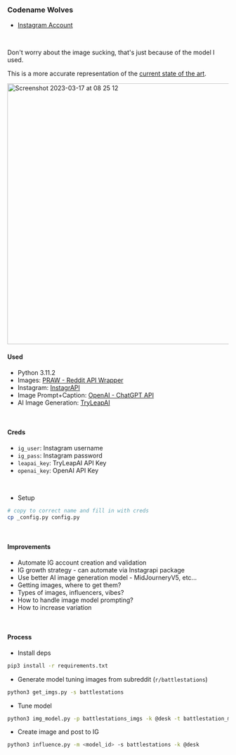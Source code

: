 ### Codename Wolves

* [Instagram Account](https://www.instagram.com/codename.wolves/)

<br>

Don't worry about the image sucking, that's just because of the model I used.

This is a more accurate representation of the [current state of the art](https://medium.com/mlearning-ai/midjourneys-latest-version-5-ai-art-generator-v5-midjourney-is-out-adba7d642f27).

<img width="592" alt="Screenshot 2023-03-17 at 08 25 12" src="https://user-images.githubusercontent.com/25046261/225948583-b0fbde92-f87f-4671-95eb-73e06cf7c9fe.png" href="https://twitter.com/smokeawayyy/status/1636442764698329088?s=46">


<br>

#### Used

* Python 3.11.2
* Images: [PRAW - Reddit API Wrapper](https://praw.readthedocs.io/en/stable/)
* Instagram: [InstagrAPI](https://adw0rd.github.io/instagrapi/)
* Image Prompt+Caption: [OpenAI - ChatGPT API](https://openai.com/blog/openai-api)
* AI Image Generation: [TryLeapAI](https://www.tryleap.ai/)

<br>

#### Creds

* `ig_user`: Instagram username
* `ig_pass`: Instagram password
* `leapai_key`: TryLeapAI API Key
* `openai_key`: OpenAI API Key

<br>

* Setup

```bash
# copy to correct name and fill in with creds
cp _config.py config.py
```

<br>

#### Improvements

* Automate IG account creation and validation
* IG growth strategy - can automate via Instagrapi package
* Use better AI image generation model - MidJourneryV5, etc...
* Getting images, where to get them?
* Types of images, influencers, vibes?
* How to handle image model prompting?
* How to increase variation

<br>

#### Process

* Install deps

```bash
pip3 install -r requirements.txt
```

* Generate model tuning images from subreddit (`r/battlestations`)

```bash
python3 get_imgs.py -s battlestations
```

* Tune model

```bash
python3 img_model.py -p battlestations_imgs -k @desk -t battlestation_model_v1
```

* Create image and post to IG

```bash
python3 influence.py -m <model_id> -s battlestations -k @desk
```

